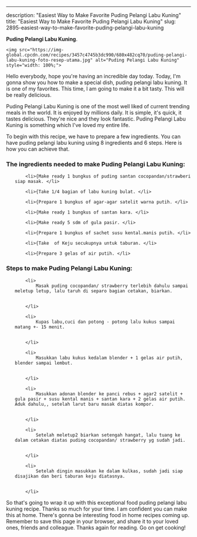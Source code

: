 ---
description: "Easiest Way to Make Favorite Puding Pelangi Labu Kuning"
title: "Easiest Way to Make Favorite Puding Pelangi Labu Kuning"
slug: 2895-easiest-way-to-make-favorite-puding-pelangi-labu-kuning

<p>
	<strong>Puding Pelangi Labu Kuning</strong>. 
	
</p>
<p>
	
	<img src="https://img-global.cpcdn.com/recipes/3457c4745b3dc990/680x482cq70/puding-pelangi-labu-kuning-foto-resep-utama.jpg" alt="Puding Pelangi Labu Kuning" style="width: 100%;">
	
	
</p>
<p>
	Hello everybody, hope you're having an incredible day today. Today, I'm gonna show you how to make a special dish, puding pelangi labu kuning. It is one of my favorites. This time, I am going to make it a bit tasty. This will be really delicious.
</p>
	
<p>
	
</p>
<p>
	Puding Pelangi Labu Kuning is one of the most well liked of current trending meals in the world. It is enjoyed by millions daily. It is simple, it's quick, it tastes delicious. They're nice and they look fantastic. Puding Pelangi Labu Kuning is something which I've loved my entire life.
</p>

<p>
To begin with this recipe, we have to prepare a few ingredients. You can have puding pelangi labu kuning using 8 ingredients and 6 steps. Here is how you can achieve that.
</p>

<h3>The ingredients needed to make Puding Pelangi Labu Kuning:</h3>

<ol>
	
		<li>{Make ready 1 bungkus of puding santan cocopandan/strawberi siap masak. </li>
	
		<li>{Take 1/4 bagian of labu kuning bulat. </li>
	
		<li>{Prepare 1 bungkus of agar-agar satelit warna putih. </li>
	
		<li>{Make ready 1 bungkus of santan kara. </li>
	
		<li>{Make ready 5 sdm of gula pasir. </li>
	
		<li>{Prepare 1 bungkus of sachet susu kental.manis putih. </li>
	
		<li>{Take  of Keju secukupnya untuk taburan. </li>
	
		<li>{Prepare 3 gelas of air putih. </li>
	
</ol>
<p>
	
</p>

<h3>Steps to make Puding Pelangi Labu Kuning:</h3>

<ol>
	
		<li>
			Masak puding cocopandan/ strawberry terlebih dahulu sampai meletup letup, lalu taruh di separo bagian cetakan, biarkan.
			
			
		</li>
	
		<li>
			Kupas labu,cuci dan potong - potong lalu kukus sampai matang +- 15 menit.
			
			
		</li>
	
		<li>
			Masukkan labu kukus kedalam blender + 1 gelas air putih, blender sampai lembut.
			
			
		</li>
	
		<li>
			Masukkan adonan blender ke panci rebus + agar2 satelit + gula pasir + susu kental manis + santan kara + 2 gelas air putih. Aduk dahulu,, setelah larut baru masak diatas kompor.
			
			
		</li>
	
		<li>
			Setelah meletup2 biarkan setengah hangat, lalu tuang ke dalam cetakan diatas puding cocopandan/ strawberry yg sudah jadi.
			
			
		</li>
	
		<li>
			Setelah dingin masukkan ke dalam kulkas, sudah jadi siap disajikan dan beri taburan keju diatasnya.
			
			
		</li>
	
</ol>

<p>
	
</p>

<p>
	So that's going to wrap it up with this exceptional food puding pelangi labu kuning recipe. Thanks so much for your time. I am confident you can make this at home. There's gonna be interesting food in home recipes coming up. Remember to save this page in your browser, and share it to your loved ones, friends and colleague. Thanks again for reading. Go on get cooking!
</p>
